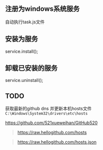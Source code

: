 ## 注册为windows系统服务
自动执行task.js文件

## 安装为服务
service.install();

## 卸载已安装的服务
service.uninstall();

## TODO
获取最新的github dns 并更新本机hosts文件`C:\Windows\System32\drivers\etc\hosts`

https://github.com/521xueweihan/GitHub520


> https://raw.hellogithub.com/hosts

> https://raw.hellogithub.com/hosts.json